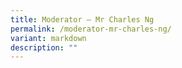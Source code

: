 ```yaml
---
title: Moderator – Mr Charles Ng
permalink: /moderator-mr-charles-ng/
variant: markdown
description: ""
---
```


